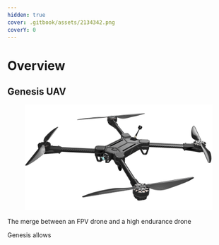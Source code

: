 ```yaml
---
hidden: true
cover: .gitbook/assets/2134342.png
coverY: 0
---
```


# Overview

## Genesis UAV

<figure><img src=".gitbook/assets/GENESIS ARK (v2~recovered) (1).png" alt=""><figcaption></figcaption></figure>

The merge between an FPV drone and a high endurance drone&#x20;



Genesis allows&#x20;







